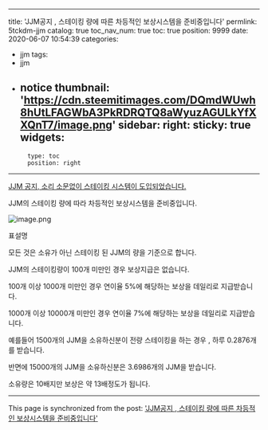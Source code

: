 
---
title: 'JJM공지 , 스테이킹 량에 따른 차등적인 보상시스템을 준비중입니다'
permlink: 5tckdm-jjm
catalog: true
toc_nav_num: true
toc: true
position: 9999
date: 2020-06-07 10:54:39
categories:
- jjm
tags:
- jjm
- notice
thumbnail: 'https://cdn.steemitimages.com/DQmdWUwh8hUtLFAGWbA3PkRDRQTQ8aWyuzAGULkYfXXQnT7/image.png'
sidebar:
    right:
        sticky: true
widgets:
    -
        type: toc
        position: right
---


[JJM 공지, 소리 소문없이 스테이킹 시스템이 도입되었습니다.](https://steemit.com/kr/@virus707/4hxhlc-jjm)

JJM의 스테이킹 량에 따라 차등적인 보상시스템을 준비중입니다.


![image.png](https://cdn.steemitimages.com/DQmdWUwh8hUtLFAGWbA3PkRDRQTQ8aWyuzAGULkYfXXQnT7/image.png)



표설명

모든 것은 소유가 아닌 스테이킹 된 JJM의 량을 기준으로 합니다.

JJM의 스테이킹량이 100개 미만인 경우 보상지급은 없습니다.

100개 이상 1000개 미만인 경우 연이율 5%에 해당하는 보상을 데일리로 지급받습니다.

1000개 이상 10000개 미만인 경우 연이율 7%에 해당하는 보상을 데일리로 지급받습니다.

예를들어 1500개의 JJM을 소유하신분이 전량 스테이킹을 하는 경우 , 하루 0.2876개를 받습니다.

반면에 15000개의 JJM을 소유하신분은 3.6986개의 JJM을 받습니다.

소유량은 10배지만 보상은 약 13배정도가 됩니다.

- - -

This page is synchronized from the post: ['JJM공지 , 스테이킹 량에 따른 차등적인 보상시스템을 준비중입니다'](https://steemit.com/@virus707/5tckdm-jjm)
